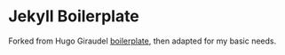 # Jekyll Boilerplate

Forked from Hugo Giraudel [boilerplate](https://github.com/HugoGiraudel/jekyll-boilerplate), then adapted for my basic needs.
